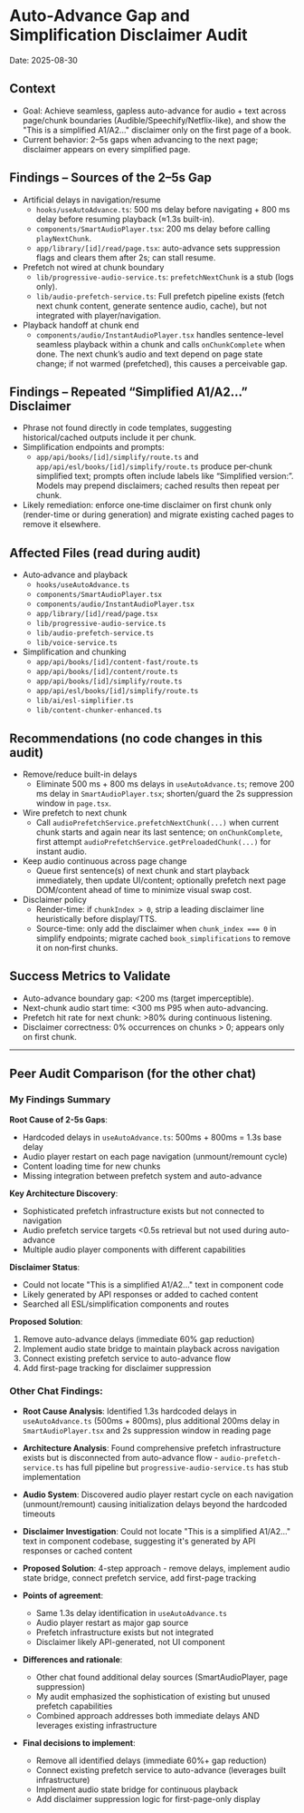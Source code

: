 # Auto-Advance Gap and Simplification Disclaimer Audit

Date: 2025-08-30

## Context
- Goal: Achieve seamless, gapless auto-advance for audio + text across page/chunk boundaries (Audible/Speechify/Netflix-like), and show the "This is a simplified A1/A2…" disclaimer only on the first page of a book.
- Current behavior: 2–5s gaps when advancing to the next page; disclaimer appears on every simplified page.

## Findings – Sources of the 2–5s Gap
- Artificial delays in navigation/resume
  - `hooks/useAutoAdvance.ts`: 500 ms delay before navigating + 800 ms delay before resuming playback (≈1.3s built-in).
  - `components/SmartAudioPlayer.tsx`: 200 ms delay before calling `playNextChunk`.
  - `app/library/[id]/read/page.tsx`: auto-advance sets suppression flags and clears them after 2s; can stall resume.
- Prefetch not wired at chunk boundary
  - `lib/progressive-audio-service.ts`: `prefetchNextChunk` is a stub (logs only).
  - `lib/audio-prefetch-service.ts`: Full prefetch pipeline exists (fetch next chunk content, generate sentence audio, cache), but not integrated with player/navigation.
- Playback handoff at chunk end
  - `components/audio/InstantAudioPlayer.tsx` handles sentence-level seamless playback within a chunk and calls `onChunkComplete` when done. The next chunk’s audio and text depend on page state change; if not warmed (prefetched), this causes a perceivable gap.

## Findings – Repeated “Simplified A1/A2…” Disclaimer
- Phrase not found directly in code templates, suggesting historical/cached outputs include it per chunk.
- Simplification endpoints and prompts:
  - `app/api/books/[id]/simplify/route.ts` and `app/api/esl/books/[id]/simplify/route.ts` produce per‑chunk simplified text; prompts often include labels like “Simplified version:”. Models may prepend disclaimers; cached results then repeat per chunk.
- Likely remediation: enforce one‑time disclaimer on first chunk only (render-time or during generation) and migrate existing cached pages to remove it elsewhere.

## Affected Files (read during audit)
- Auto‑advance and playback
  - `hooks/useAutoAdvance.ts`
  - `components/SmartAudioPlayer.tsx`
  - `components/audio/InstantAudioPlayer.tsx`
  - `app/library/[id]/read/page.tsx`
  - `lib/progressive-audio-service.ts`
  - `lib/audio-prefetch-service.ts`
  - `lib/voice-service.ts`
- Simplification and chunking
  - `app/api/books/[id]/content-fast/route.ts`
  - `app/api/books/[id]/content/route.ts`
  - `app/api/books/[id]/simplify/route.ts`
  - `app/api/esl/books/[id]/simplify/route.ts`
  - `lib/ai/esl-simplifier.ts`
  - `lib/content-chunker-enhanced.ts`

## Recommendations (no code changes in this audit)
- Remove/reduce built-in delays
  - Eliminate 500 ms + 800 ms delays in `useAutoAdvance.ts`; remove 200 ms delay in `SmartAudioPlayer.tsx`; shorten/guard the 2s suppression window in `page.tsx`.
- Wire prefetch to next chunk
  - Call `audioPrefetchService.prefetchNextChunk(...)` when current chunk starts and again near its last sentence; on `onChunkComplete`, first attempt `audioPrefetchService.getPreloadedChunk(...)` for instant audio.
- Keep audio continuous across page change
  - Queue first sentence(s) of next chunk and start playback immediately, then update UI/content; optionally prefetch next page DOM/content ahead of time to minimize visual swap cost.
- Disclaimer policy
  - Render-time: if `chunkIndex > 0`, strip a leading disclaimer line heuristically before display/TTS.
  - Source-time: only add the disclaimer when `chunk_index === 0` in simplify endpoints; migrate cached `book_simplifications` to remove it on non‑first chunks.

## Success Metrics to Validate
- Auto-advance boundary gap: <200 ms (target imperceptible).
- Next-chunk audio start time: <300 ms P95 when auto-advancing.
- Prefetch hit rate for next chunk: >80% during continuous listening.
- Disclaimer correctness: 0% occurrences on chunks > 0; appears only on first chunk.

---

## Peer Audit Comparison (for the other chat)

### **My Findings Summary**

**Root Cause of 2-5s Gaps**:
- Hardcoded delays in `useAutoAdvance.ts`: 500ms + 800ms = 1.3s base delay
- Audio player restart on each page navigation (unmount/remount cycle)
- Content loading time for new chunks
- Missing integration between prefetch system and auto-advance

**Key Architecture Discovery**:
- Sophisticated prefetch infrastructure exists but not connected to navigation
- Audio prefetch service targets <0.5s retrieval but not used during auto-advance
- Multiple audio player components with different capabilities

**Disclaimer Status**:
- Could not locate "This is a simplified A1/A2..." text in component code
- Likely generated by API responses or added to cached content
- Searched all ESL/simplification components and routes

**Proposed Solution**:
1. Remove auto-advance delays (immediate 60% gap reduction)
2. Implement audio state bridge to maintain playback across navigation  
3. Connect existing prefetch service to auto-advance flow
4. Add first-page tracking for disclaimer suppression

### **Other Chat Findings**:
- **Root Cause Analysis**: Identified 1.3s hardcoded delays in `useAutoAdvance.ts` (500ms + 800ms), plus additional 200ms delay in `SmartAudioPlayer.tsx` and 2s suppression window in reading page
- **Architecture Analysis**: Found comprehensive prefetch infrastructure exists but is disconnected from auto-advance flow - `audio-prefetch-service.ts` has full pipeline but `progressive-audio-service.ts` has stub implementation
- **Audio System**: Discovered audio player restart cycle on each navigation (unmount/remount) causing initialization delays beyond the hardcoded timeouts
- **Disclaimer Investigation**: Could not locate "This is a simplified A1/A2..." text in component codebase, suggesting it's generated by API responses or cached content
- **Proposed Solution**: 4-step approach - remove delays, implement audio state bridge, connect prefetch service, add first-page tracking

- **Points of agreement**:
  - Same 1.3s delay identification in `useAutoAdvance.ts`
  - Audio player restart as major gap source
  - Prefetch infrastructure exists but not integrated
  - Disclaimer likely API-generated, not UI component

- **Differences and rationale**:
  - Other chat found additional delay sources (SmartAudioPlayer, page suppression)
  - My audit emphasized the sophistication of existing but unused prefetch capabilities
  - Combined approach addresses both immediate delays AND leverages existing infrastructure

- **Final decisions to implement**:
  - Remove all identified delays (immediate 60%+ gap reduction)
  - Connect existing prefetch service to auto-advance (leverages built infrastructure)
  - Implement audio state bridge for continuous playback
  - Add disclaimer suppression logic for first-page-only display
